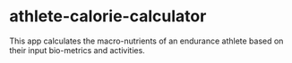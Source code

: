 # athlete-calorie-calculator
This app calculates the macro-nutrients of an endurance athlete based on their input bio-metrics and activities.
